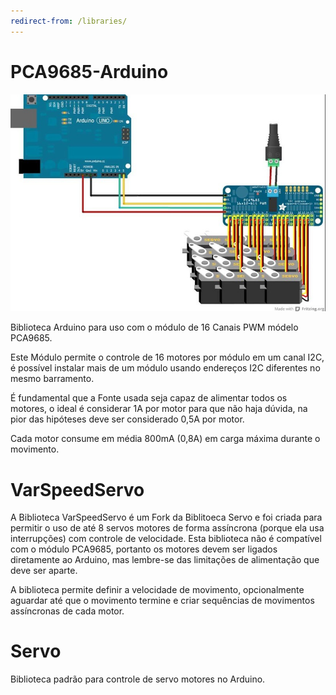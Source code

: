 ```yaml
---
redirect-from: /libraries/
---
```


# PCA9685-Arduino

![Módulo PCA9685](./assets/images/shields/adafruit_products_AllServos_bb-1024.jpg "Módulo PCA9685")

Biblioteca Arduino para uso com o módulo de 16 Canais PWM módelo PCA9685.

Este Módulo permite o controle de 16 motores por módulo em um canal I2C, é possível instalar mais de um módulo usando endereços I2C diferentes no mesmo barramento.

É fundamental que a Fonte usada seja capaz de alimentar todos os motores, o ideal é considerar 1A por motor para que não haja dúvida, na pior das hipóteses deve ser considerado 0,5A por motor.

Cada motor consume em média 800mA (0,8A) em carga máxima durante o movimento.


# VarSpeedServo

A Biblioteca VarSpeedServo é um Fork da Biblitoeca Servo e foi criada para permitir o uso de até 8 servos motores de forma assíncrona (porque ela usa interrupções) com controle de velocidade. Esta biblioteca não é compatível com o módulo PCA9685, portanto os motores devem ser ligados diretamente ao Arduino, mas lembre-se das limitações de alimentação que deve ser aparte.

A biblioteca permite definir a velocidade de movimento, opcionalmente aguardar até que o movimento termine e criar sequências de movimentos assíncronas de cada motor.

# Servo

Biblioteca padrão para controle de servo motores no Arduino.